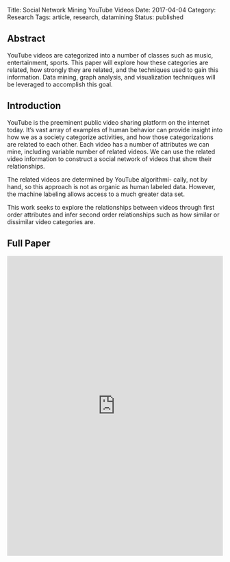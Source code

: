Title: Social Network Mining YouTube Videos
Date: 2017-04-04
Category: Research
Tags: article, research, datamining
Status: published

## Abstract

YouTube videos are categorized into a number of
classes such as music, entertainment, sports. This paper
will explore how these categories are related, how strongly they
are related, and the techniques used to gain this information.
Data mining, graph analysis, and visualization techniques will be
leveraged to accomplish this goal.


## Introduction
YouTube is the preeminent public video sharing platform
on the internet today. It’s vast array of examples of human
behavior can provide insight into how we as a society categorize
activities, and how those categorizations are related to each
other. Each video has a number of attributes we can mine,
including variable number of related videos. We can use the
related video information to construct a social network of videos
that show their relationships.

The related videos are determined by YouTube algorithmi-
cally, not by hand, so this approach is not as organic as human
labeled data. However, the machine labeling allows access to
a much greater data set.

This work seeks to explore the relationships between videos
through first order attributes and infer second order relationships
such as how similar or dissimilar video categories are.


## Full Paper
<iframe src="https://docs.google.com/gview?url=https://public.anardil.net/Projects/Social_Network_Mining_YouTube_Videos.pdf&embedded=true" style="width:100%; height:700px;" frameborder="0"></iframe>
